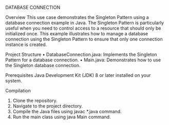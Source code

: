 DATABASE CONNECTION 

Overview
This use case demonstrates the Singleton Pattern using a database connection example in Java. The Singleton Pattern is particularly useful when you need to control access to a resource that should only be initialized once. This example illustrates how to manage a database connection using the Singleton Pattern to ensure that only one connection instance is created.

Project Structure
•	DatabaseConnection.java: Implements the Singleton Pattern for a database connection.
•	Main.java: Demonstrates how to use the Singleton database connection.

Prerequisites
Java Development Kit (JDK) 8 or later installed on your system.

Compilation
1.	Clone the repository.
2.	Navigate to the project directory.
3.	Compile the Java files using javac *.java command.
4.	Run the main class using java Main command.

